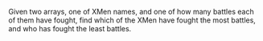 Given two arrays, one of XMen names, and one of how many battles each of them have fought, find which of the XMen have fought the most battles, and who has fought the least battles.